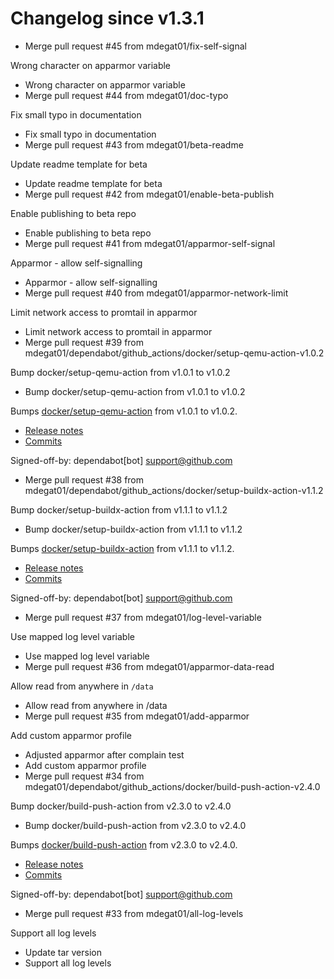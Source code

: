 # Changelog since v1.3.1
- Merge pull request #45 from mdegat01/fix-self-signal

Wrong character on apparmor variable 
- Wrong character on apparmor variable 
- Merge pull request #44 from mdegat01/doc-typo

Fix small typo in documentation 
- Fix small typo in documentation 
- Merge pull request #43 from mdegat01/beta-readme

Update readme template for beta 
- Update readme template for beta 
- Merge pull request #42 from mdegat01/enable-beta-publish

Enable publishing to beta repo 
- Enable publishing to beta repo 
- Merge pull request #41 from mdegat01/apparmor-self-signal

Apparmor - allow self-signalling 
- Apparmor - allow self-signalling 
- Merge pull request #40 from mdegat01/apparmor-network-limit

Limit network access to promtail in apparmor 
- Limit network access to promtail in apparmor 
- Merge pull request #39 from mdegat01/dependabot/github_actions/docker/setup-qemu-action-v1.0.2

Bump docker/setup-qemu-action from v1.0.1 to v1.0.2 
- Bump docker/setup-qemu-action from v1.0.1 to v1.0.2

Bumps [docker/setup-qemu-action](https://github.com/docker/setup-qemu-action) from v1.0.1 to v1.0.2.
- [Release notes](https://github.com/docker/setup-qemu-action/releases)
- [Commits](https://github.com/docker/setup-qemu-action/compare/v1.0.1...25f0500ff22e406f7191a2a8ba8cda16901ca018)

Signed-off-by: dependabot[bot] <support@github.com> 
- Merge pull request #38 from mdegat01/dependabot/github_actions/docker/setup-buildx-action-v1.1.2

Bump docker/setup-buildx-action from v1.1.1 to v1.1.2 
- Bump docker/setup-buildx-action from v1.1.1 to v1.1.2

Bumps [docker/setup-buildx-action](https://github.com/docker/setup-buildx-action) from v1.1.1 to v1.1.2.
- [Release notes](https://github.com/docker/setup-buildx-action/releases)
- [Commits](https://github.com/docker/setup-buildx-action/compare/v1.1.1...2a4b53665e15ce7d7049afb11ff1f70ff1610609)

Signed-off-by: dependabot[bot] <support@github.com> 
- Merge pull request #37 from mdegat01/log-level-variable

Use mapped log level variable 
- Use mapped log level variable 
- Merge pull request #36 from mdegat01/apparmor-data-read

Allow read from anywhere in `/data` 
- Allow read from anywhere in /data 
- Merge pull request #35 from mdegat01/add-apparmor

Add custom apparmor profile 
- Adjusted apparmor after complain test 
- Add custom apparmor profile 
- Merge pull request #34 from mdegat01/dependabot/github_actions/docker/build-push-action-v2.4.0

Bump docker/build-push-action from v2.3.0 to v2.4.0 
- Bump docker/build-push-action from v2.3.0 to v2.4.0

Bumps [docker/build-push-action](https://github.com/docker/build-push-action) from v2.3.0 to v2.4.0.
- [Release notes](https://github.com/docker/build-push-action/releases)
- [Commits](https://github.com/docker/build-push-action/compare/v2.3.0...e1b7f96249f2e4c8e4ac1519b9608c0d48944a1f)

Signed-off-by: dependabot[bot] <support@github.com> 
- Merge pull request #33 from mdegat01/all-log-levels

Support all log levels 
- Update tar version 
- Support all log levels 
